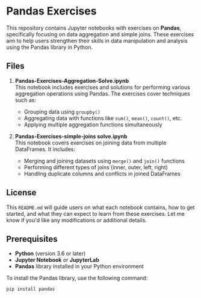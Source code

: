 
# Pandas Exercises

This repository contains Jupyter notebooks with exercises on **Pandas**, specifically focusing on data aggregation and simple joins. These exercises aim to help users strengthen their skills in data manipulation and analysis using the Pandas library in Python.

## Files

1. **Pandas-Exercises-Aggregation-Solve.ipynb**  
   This notebook includes exercises and solutions for performing various aggregation operations using Pandas. The exercises cover techniques such as:
   - Grouping data using `groupby()`
   - Aggregating data with functions like `sum()`, `mean()`, `count()`, etc.
   - Applying multiple aggregation functions simultaneously

2. **Pandas-Exercises-simple-joins solve.ipynb**  
   This notebook covers exercises on joining data from multiple DataFrames. It includes:
   - Merging and joining datasets using `merge()` and `join()` functions
   - Performing different types of joins (inner, outer, left, right)
   - Handling duplicate columns and conflicts in joined DataFrames

## License
This `README.md` will guide users on what each notebook contains, how to get started, and what they can expect to learn from these exercises. Let me know if you'd like any modifications or additional details.


## Prerequisites

- **Python** (version 3.6 or later)
- **Jupyter Notebook** or **JupyterLab**
- **Pandas** library installed in your Python environment

To install the Pandas library, use the following command:
```bash
pip install pandas



